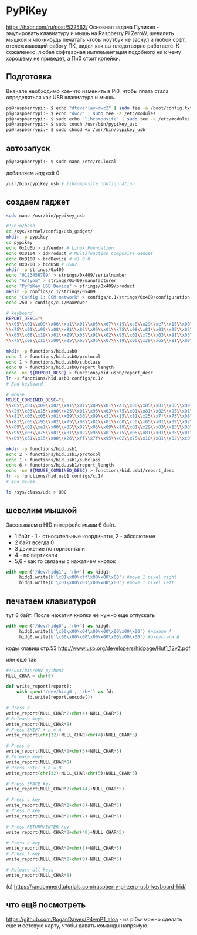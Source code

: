 # PyPiKey
https://habr.com/ru/post/522562/
Основная задача Пупикея - эмулировать клавиатуру и мышь на Raspberry Pi ZeroW, шевилить мышкой и что-нибудь печатать чтобы ноутбук не заснул и любой софт, отслеживающий работу ПК, видел как вы плодотворно работаете. К сожалению, любая софтварная имплементация подобного ни к чему хорошему не приведет, а Пи0 стоит копейки. 

## Подготовка
Вначале необходимо кое-что изменить в Pi0, чтобы плата стала определяться как USB клавиатура и мышь. 

```bash
pi@raspberrypi:~ $ echo "dtoverlay=dwc2" | sudo tee -a /boot/config.txt
pi@raspberrypi:~ $ echo "dwc2" | sudo tee -a /etc/modules
pi@raspberrypi:~ $ sudo echo "libcomposite" | sudo tee -a /etc/modules
pi@raspberrypi:~ $ sudo touch /usr/bin/pypikey_usb
pi@raspberrypi:~ $ sudo chmod +x /usr/bin/pypikey_usb
```

## автозапуск
```bash
pi@raspberrypi:~ $ sudo nano /etc/rc.local
```
добавляем *над* exit 0
```bash
/usr/bin/pypikey_usb # libcomposite configuration
```

## cоздаем гаджет
```bash
sudo nano /usr/bin/pypikey_usb
```
```bash
#!/bin/bash
cd /sys/kernel/config/usb_gadget/
mkdir -p pypikey
cd pypikey
echo 0x1d6b > idVendor # Linux Foundation
echo 0x0104 > idProduct # Multifunction Composite Gadget
echo 0x0100 > bcdDevice # v1.0.0
echo 0x0200 > bcdUSB # USB2
mkdir -p strings/0x409
echo "0123456789" > strings/0x409/serialnumber
echo "Artyom" > strings/0x409/manufacturer
echo "PyPiKey USB Device" > strings/0x409/product
mkdir -p configs/c.1/strings/0x409
echo "Config 1: ECM network" > configs/c.1/strings/0x409/configuration
echo 250 > configs/c.1/MaxPower

# keyboard
REPORT_DESC="\
\\x05\\x01\\x09\\x06\\xa1\\x01\\x05\\x07\\x19\\xe0\\x29\\xe7\\x15\\x00\\x25\\x01\
\\x75\\x01\\x95\\x08\\x81\\x02\\x95\\x01\\x75\\x08\\x81\\x03\\x95\\x05\\x75\\x01\
\\x05\\x08\\x19\\x01\\x29\\x05\\x91\\x02\\x95\\x01\\x75\\x03\\x91\\x03\\x95\\x06\
\\x75\\x08\\x15\\x00\\x25\\x65\\x05\\x07\\x19\\x00\\x29\\x65\\x81\\x00\\xc0"

mkdir -p functions/hid.usb0
echo 1 > functions/hid.usb0/protocol
echo 1 > functions/hid.usb0/subclass
echo 8 > functions/hid.usb0/report_length
echo -ne ${REPORT_DESC} > functions/hid.usb0/report_desc
ln -s functions/hid.usb0 configs/c.1/
# End keyboard

# mouse
MOUSE_COMBINED_DESC="\
\\x05\\x01\\x09\\x02\\xa1\\x01\\x09\\x01\\xa1\\x00\\x85\\x01\\x05\\x09\\x19\\x01\
\\x29\\x03\\x15\\x00\\x25\\x01\\x95\\x03\\x75\\x01\\x81\\x02\\x95\\x01\\x75\\x05\
\\x81\\x03\\x05\\x01\\x09\\x30\\x09\\x31\\x15\\x81\\x25\\x7f\\x75\\x08\\x95\\x02\
\\x81\\x06\\x95\\x02\\x75\\x08\\x81\\x01\\xc0\\xc0\\x05\\x01\\x09\\x02\\xa1\\x01\
\\x09\\x01\\xa1\\x00\\x85\\x02\\x05\\x09\\x19\\x01\\x29\\x03\\x15\\x00\\x25\\x01\
\\x95\\x03\\x75\\x01\\x81\\x02\\x95\\x01\\x75\\x05\\x81\\x01\\x05\\x01\\x09\\x30\
\\x09\\x31\\x15\\x00\\x26\\xff\\x7f\\x95\\x02\\x75\\x10\\x81\\x02\\xc0\\xc0"

mkdir -p functions/hid.usb1
echo 2 > functions/hid.usb1/protocol
echo 1 > functions/hid.usb1/subclass
echo 6 > functions/hid.usb1/report_length
echo -ne ${MOUSE_COMBINED_DESC} > functions/hid.usb1/report_desc
ln -s functions/hid.usb1 configs/c.1/
# End mouse

ls /sys/class/udc > UDC
```



## шевелим мышкой
Засовываем в HID интерфейс мыши 6 байт.
* 1 байт - 1 - относительные координаты, 2 - абсолютные
* 2 байт всегда 0
* 3 движение по горизонтали
* 4 - по вертикали
* 5,6 - как то связаны с нажатием кнопок

```python
with open('/dev/hidg1', 'rb+') as hidg1:
     hidg1.write(b'\x01\x00\xff\x00\x00\x00') #move 1 pixel right
     hidg1.write(b'\x01\x00\x01\x00\x00\x00') #move 1 pixel left
```
## печатаем клавиатурой
тут 8 байт. После нажатия кнопки её нужно еще отпускать 

```python
with open('/dev/hidg0', 'rb+') as hidg0:
     hidg0.write(b'\x00\x00\x04\x00\x00\x00\x00\x00') #нажали А
     hidg0.write(b'\x00\x00\x00\x00\x00\x00\x00\x00') #отпустили А
```

коды клавиш стр.53 http://www.usb.org/developers/hidpage/Hut1_12v2.pdf

или ещё так
```python
#!/usr/bin/env python3
NULL_CHAR = chr(0)

def write_report(report):
    with open('/dev/hidg0', 'rb+') as fd:
        fd.write(report.encode())

# Press a
write_report(NULL_CHAR*2+chr(4)+NULL_CHAR*5)
# Release keys
write_report(NULL_CHAR*8)
# Press SHIFT + a = A
write_report(chr(32)+NULL_CHAR+chr(4)+NULL_CHAR*5)

# Press b
write_report(NULL_CHAR*2+chr(5)+NULL_CHAR*5)
# Release keys
write_report(NULL_CHAR*8)
# Press SHIFT + b = B
write_report(chr(32)+NULL_CHAR+chr(5)+NULL_CHAR*5)

# Press SPACE key
write_report(NULL_CHAR*2+chr(44)+NULL_CHAR*5)

# Press c key
write_report(NULL_CHAR*2+chr(6)+NULL_CHAR*5)
# Press d key
write_report(NULL_CHAR*2+chr(7)+NULL_CHAR*5)

# Press RETURN/ENTER key
write_report(NULL_CHAR*2+chr(40)+NULL_CHAR*5)

# Press e key
write_report(NULL_CHAR*2+chr(8)+NULL_CHAR*5)
# Press f key
write_report(NULL_CHAR*2+chr(9)+NULL_CHAR*5)

# Release all keys
write_report(NULL_CHAR*8)
```
(c) https://randomnerdtutorials.com/raspberry-pi-zero-usb-keyboard-hid/

## что ещё посмотреть
https://github.com/RoganDawes/P4wnP1_aloa - из pi0w можно сделать еще и сетевую карту, чтобы давать команды напрямую. 
